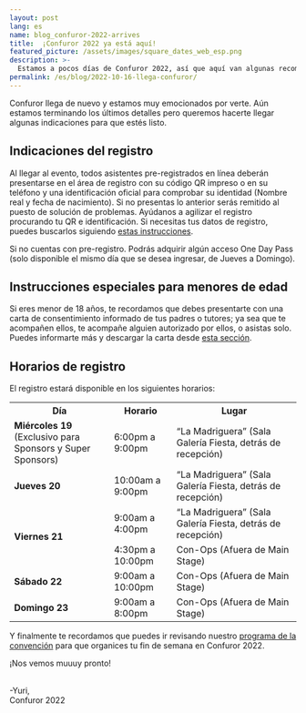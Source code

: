 ```yaml
---
layout: post
lang: es
name: blog_confuror-2022-arrives
title:  ¡Confuror 2022 ya está aquí!
featured_picture: /assets/images/square_dates_web_esp.png
description: >-
  Estamos a pocos días de Confuror 2022, así que aquí van algunas recomendaciones.
permalink: /es/blog/2022-10-16-llega-confuror/
---
```


Confuror llega de nuevo y estamos muy emocionados por verte. Aún estamos terminando los últimos detalles pero queremos hacerte llegar algunas indicaciones para que estés listo.

## Indicaciones del registro

Al llegar al evento, todos asistentes pre-registrados en línea deberán presentarse en el área de registro con su código QR impreso o en su teléfono y una identificación oficial para comprobar su identidad (Nombre real y fecha de nacimiento). Si no presentas lo anterior serás remitido al puesto de solución de problemas. Ayúdanos a agilizar el registro procurando tu QR e identificación. Si necesitas tus datos de registro, puedes buscarlos siguiendo [estas instrucciones](/es/registro#verify).

Si no cuentas con pre-registro. Podrás adquirir algún acceso One Day Pass (solo disponible el mismo día que se desea ingresar, de Jueves a Domingo).

## Instrucciones especiales para menores de edad

Si eres menor de 18 años, te recordamos que debes presentarte con una carta de consentimiento informado de tus padres o tutores; ya sea que te acompañen ellos, te acompañe alguien autorizado por ellos, o asistas solo. Puedes informarte más y descargar la carta desde [esta sección](/es/menores/).

## Horarios de registro

El registro estará disponible en los siguientes horarios:

<div class="container-overflow">
  <table>
    <tr>
      <th>Día</th>
      <th>Horario</th>
      <th>Lugar</th>
    </tr>
    <tr>
      <td><strong>Miércoles 19</strong><br>(Exclusivo para Sponsors y Super Sponsors)</td>
      <td>6:00pm a 9:00pm</td>
      <td>“La Madriguera” (Sala Galería Fiesta, detrás de recepción)</td>
    </tr>
    <tr>
      <td><strong>Jueves 20</strong></td>
      <td>10:00am a 9:00pm</td>
      <td>“La Madriguera” (Sala Galería Fiesta, detrás de recepción)</td>
    </tr>
    <tr>
      <td rowspan="2"><strong>Viernes  21</strong></td>
      <td>9:00am a 4:00pm</td>
      <td>“La Madriguera” (Sala Galería Fiesta, detrás de recepción)</td>
    </tr>
    <tr>
      <td>4:30pm a 10:00pm</td>
      <td>Con-Ops (Afuera de Main Stage)</td>
    </tr>
    <tr>
      <td><strong>Sábado 22</strong></td>
      <td>9:00am a 10:00pm</td>
      <td>Con-Ops (Afuera de Main Stage)</td>
    </tr>
    <tr>
      <td><strong>Domingo 23</strong></td>
      <td>9:00am a 8:00pm</td>
      <td>Con-Ops (Afuera de Main Stage)</td>
    </tr>
  </table>
</div>

Y finalmente te recordamos que puedes ir revisando nuestro [programa de la convención](/es/programa/) para que organices tu fin de semana en Confuror 2022.

¡Nos vemos muuuy pronto!

<br>
-Yuri,
<br>
Confuror 2022
